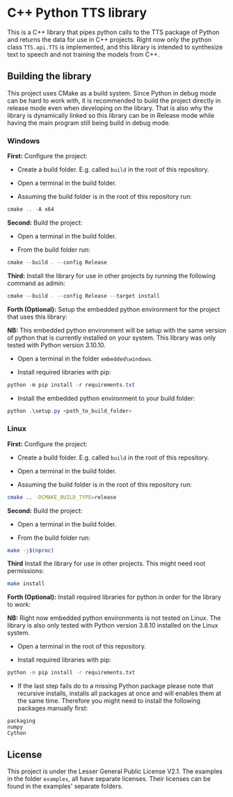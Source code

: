 # C++ Python TTS library

This is a C++ library that pipes python calls to the TTS package of Python and returns the data for use in C++ projects. Right now only the python class `TTS.api.TTS` is implemented, and this library is intended to synthesize text to speech and not training the models from C++.

## Building the library

This project uses CMake as a build system. Since Python in debug mode can be hard to work with, it is recommended to build the project directly in release mode even when developing on the library. That is also why the library is dynamically linked so this library can be in Release mode while having the main program still being build in debug mode.

### Windows

**First:** Configure the project:

- Create a build folder. E.g. called `build` in the root of this repository.

- Open a terminal in the build folder.

- Assuming the build folder is in the root of this repository run:

```powershell
cmake .. -A x64
```

**Second:** Build the project:

- Open a terminal in the build folder.

- From the build folder run:

```powershell
cmake --build . --config Release
```

**Third:** Install the library for use in other projects by running the following command as admin:

```powershell
cmake --build . --config Release --target install
```

**Forth (Optional):** Setup the embedded python environment for the project that uses this library:

**NB:** This embedded python environment will be setup with the same version of python that is currently installed on your system. This library was only tested with Python version 3.10.10.

- Open a terminal in the folder `embedded\windows`.

- Install required libraries with pip:

```powershell
python -m pip install -r requirements.txt
```

- Install the embedded python environment to your build folder:

```powershell
python .\setup.py <path_to_build_folder>
```

### Linux

**First:** Configure the project:

- Create a build folder. E.g. called `build` in the root of this repository.

- Open a terminal in the build folder.

- Assuming the build folder is in the root of this repository run:

```bash
cmake .. -DCMAKE_BUILD_TYPE=release
```

**Second:** Build the project:

- Open a terminal in the build folder.

- From the build folder run:

```bash
make -j$(nproc)
```

**Third** Install the library for use in other projects. This might need root permissions:

```bash
make install
```

**Forth (Optional):** Install required libraries for python in order for the library to work:

**NB:** Right now embedded python environments is not tested on Linux. The library is also only tested with Python version 3.8.10 installed on the Linux system.

- Open a terminal in the root of this repository.

- Install required libraries with pip:

```bash
python -m pip install -r requirements.txt
```

- If the last step fails do to a missing Python package please note that recursive installs, installs all packages at once and will enables them at the same time. Therefore you might need to install the following packages manually first:

```
packaging
numpy
Cython
```

## License

This project is under the Lesser General Public License V2.1. The examples in the folder `examples`, all have separate licenses. Their licenses can be found in the examples' separate folders.
